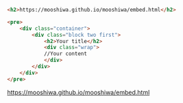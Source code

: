 ```html
<h2>https://mooshiwa.github.io/mooshiwa/embed.html</h2>

<pre>
    <div class="container">
        <div class="block two first">
            <h2>Your title</h2>
            <div class="wrap">
            //Your content
            </div>
        </div>
    </div>
</pre>
```
https://mooshiwa.github.io/mooshiwa/embed.html
